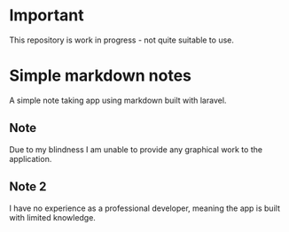 # Important
This repository is work in progress - not quite suitable to use.
# Simple markdown notes
A simple note taking app using markdown built with laravel.
## Note
Due to my blindness I am unable to provide any graphical work to the application.
## Note 2
I have no experience as a professional developer, meaning the app is built with limited knowledge.